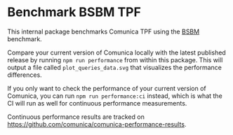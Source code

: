 # Benchmark BSBM TPF

This internal package benchmarks Comunica TPF using the [BSBM](http://wbsg.informatik.uni-mannheim.de/bizer/berlinsparqlbenchmark/) benchmark.

Compare your current version of Comunica locally with the latest published release by running `npm run performance` from within this package.
This will output a file called `plot_queries_data.svg` that visualizes the performance differences.

If you only want to check the performance of your current version of Comunica,
you can run `npm run performance:ci` instead,
which is what the CI will run as well for continuous performance measurements.

Continuous performance results are tracked on https://github.com/comunica/comunica-performance-results.
